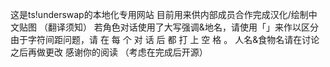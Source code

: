 这是ts!underswap的本地化专用网站
目前用来供内部成员合作完成汉化/绘制中文贴图
（翻译须知）
若角色对话使用了大写强调&地名，请使用「」来作以区分
由于字符间距问题，请 在 每 个 对 话 后 都 打 上 空 格 。
人名&食物名请在讨论之后再做更改
感谢你的阅读
（考虑在完成后开源）
